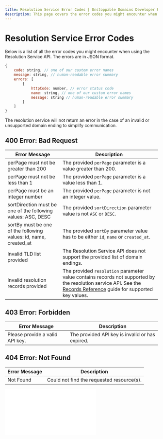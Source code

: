 ```yaml
---
title: Resolution Service Error Codes | Unstoppable Domains Developer Portal
description: This page covers the error codes you might encounter when using the Resolution Service API.
---
```


# Resolution Service Error Codes

Below is a list of all the error codes you might encounter when using the Resolution Service API. The errors are in JSON format.

```javascript
{
    code: string, // one of our custom error names
    message: string, // human-readable error summary
    errors: [
        {
            httpCode: number, // error status code
            name: string, // one of our custom error names
            message: string // human-readable error summary
        }
    ]
}
```

The resolution service will not return an error in the case of an invalid or unsupported domain ending to simplify communication.

## 400 Error: Bad Request

| Error Message | Description |
|---|---|
| perPage must not be greater than 200 | The provided `perPage` parameter is a value greater than 200. |
| perPage must not be less than 1 | The provided `perPage` parameter is a value less than 1. |
| perPage must be an integer number | The provided `perPage` parameter is not an integer value. |
| sortDirection must be one of the following values: ASC, DESC | The provided `sortDirection` parameter value is not `ASC` or `DESC`. |
| sortBy must be one of the following values: id, name, created_at | The provided `sortBy` parameter value has to be either `id`, `name` or `created_at`. |
| Invalid TLD list provided | The Resolution Service API does not support the provided list of domain endings. |
| Invalid resolution records provided | The provided `resolution` parameter value contains records not supported by the resolution service API. See the [Records Reference](/developer-toolkit/reference/records-reference.md) guide for supported key values. |

## 403 Error: Forbidden

| Error Message | Description |
|---|---|
| Please provide a valid API key. | The provided API key is invalid or has expired. |

## 404 Error: Not Found

| Error Message | Description |
|---|---|
| Not Found | Could not find the requested resource(s). |

<embed src="/snippets/_discord.md" />
